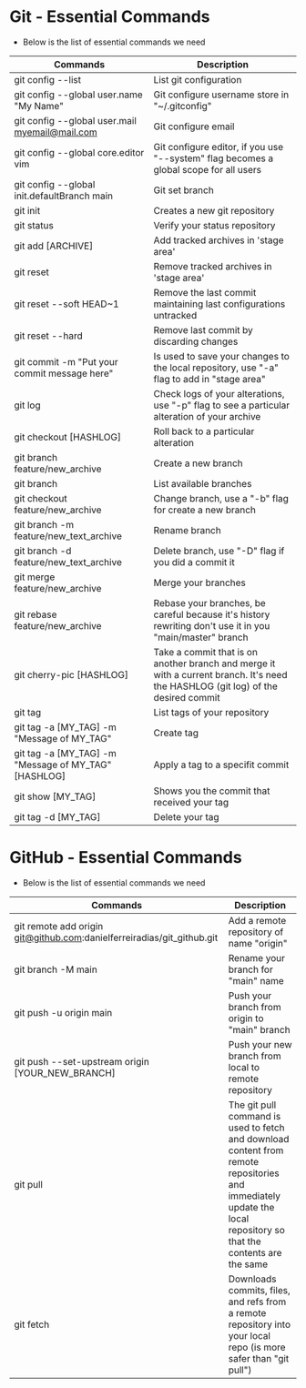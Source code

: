 # Git - Essential Commands
- Below is the list of essential commands we need



|     Commands                 |    Description                                  |
| ------------------------------- | --------------------------------------------- |
| git config --list | List git configuration |
| git config --global user.name "My Name" | Git configure username store in "~/.gitconfig" |
| git config --global user.mail myemail@mail.com | Git configure email |
| git config --global core.editor vim | Git configure editor, if you use "--system" flag becomes a global scope for all users |
| git config --global init.defaultBranch main | Git set branch |
| git init | Creates a new git repository |
| git status | Verify your status repository |
| git add [ARCHIVE] | Add tracked archives in 'stage area' |
| git reset | Remove tracked archives in 'stage area' |
| git reset --soft HEAD~1 | Remove the last commit maintaining last configurations untracked |
| git reset --hard | Remove last commit by discarding changes |
| git commit -m "Put your commit message here" | Is used to save your changes to the local repository, use "-a" flag to add in "stage area" |
| git log | Check logs of your alterations, use "-p" flag to see a particular alteration of your archive |
| git checkout [HASHLOG] | Roll back to a particular alteration |
| git branch feature/new_archive | Create a new branch |
| git branch | List available branches |
| git checkout feature/new_archive | Change branch, use a "-b" flag for create a new branch |
| git branch -m feature/new_text_archive | Rename branch |
| git branch -d feature/new_text_archive | Delete branch, use "-D" flag if you did a commit it |
| git merge feature/new_archive | Merge your branches |
| git rebase feature/new_archive | Rebase your branches, be careful because it's history rewriting don't use it in you "main/master" branch |
| git cherry-pic [HASHLOG] | Take a commit that is on another branch and merge it with a current branch. It's need the HASHLOG (git log) of the desired commit |
| git tag | List tags of your repository |
| git tag -a [MY_TAG] -m "Message of MY_TAG" | Create tag |
| git tag -a [MY_TAG] -m "Message of MY_TAG" [HASHLOG] | Apply a tag to a specifit commit |
| git show [MY_TAG] | Shows you the commit that received your tag  |
| git tag -d [MY_TAG] | Delete your tag  |



# GitHub - Essential Commands
- Below is the list of essential commands we need



|     Commands                 |    Description                                  |
| ------------------------------- | --------------------------------------------- |
| git remote add origin git@github.com:danielferreiradias/git_github.git | Add a remote repository of name "origin" |
| git branch -M main | Rename your branch for "main" name |
| git push -u origin main | Push your branch from origin to "main" branch |
| git push --set-upstream origin [YOUR_NEW_BRANCH] | Push your new branch from local to remote repository |
| git pull | The git pull command is used to fetch and download content from remote repositories and immediately update the local repository so that the contents are the same |
| git fetch | Downloads commits, files, and refs from a remote repository into your local repo (is more safer than "git pull") |



